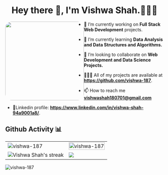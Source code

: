 
<h1 align="center">Hey there 👋, I'm Vishwa Shah.👩🏽‍💻</h1>
<p align = "center">
<img align ="center" height= "250" width = "250" style="float:left; border-radius: 20px;" src= "https://cdn.dribbble.com/users/2238041/screenshots/4763918/working.gif">
</p>


<div>
  
- 🔭 I’m currently working on **Full Stack Web Development** projects.

- 🌱 I’m currently learning **Data Analysis and Data Structures and Algorithms.**

- 👯 I’m looking to collaborate on **Web Development and Data Science Projects.**

- 👩🏽‍💻 All of my projects are available at **https://github.com/vishwa-187**.

- 📫 How to reach me **vishwashah180701@gmail.com**

- 🎫Linkedin profile: **https://www.linkedin.com/in/vishwa-shah-94a9001a8/**.
  </div>

<!--
  <p><a href="https://www.linkedin.com/in/vishwa-shah-94a9001a8/" rel="nofollow"><img src="https://camo.githubusercontent.com/162001cc0747178f47ced6e40de0cd16e375beb9b5fbca4ea3d520ecca78cd85/68747470733a2f2f696d672e69636f6e73382e636f6d2f666c75656e742f34382f3030303030302f6c696e6b6564696e2e706e67" data-canonical-src="https://img.icons8.com/fluent/48/000000/linkedin.png" style="max-width:100%;"></a>
 <a href="https://www.hackerrank.com/vss187001" rel="nofollow"><img src="https://github.com/vishwa-187/vishwa-187/blob/main/hackkerank.png " style="max-width:20%;"></a>
  <a href="https://leetcode.com/vishwa-187/" rel="nofollow"><img src="https://github.com/vishwa-187/vishwa-187/blob/main/leetcode.png" style="max-width:100%;"></a>  
 <a href="https://www.codechef.com/users/vishwa_shah18" rel="nofollow"><img src="https://github.com/vishwa-187/vishwa-187/blob/main/codechef.png" style="max-width:100%;"></a> 
</p> -->

<h2> Github Activity  📊</h2>
<table>
  <tbody><tr>
    <td><img align="center" src="https://github-readme-stats.vercel.app/api?username=vishwa-187&theme=radical&show_icons=true&locale=en" style="max-width: 100%;" alt="vishwa-187" /></td>
    <td><img align="center" width=100% margin-top=10px src="https://github-readme-stats.vercel.app/api/top-langs?username=vishwa-187&show_icons=true&locale=en&theme=radical&layout=compact" alt="vishwa-187" /></td>
   </tr> 
   <tr>
      <td><img title="🔥 Get streak stats for your profile at git.io/streak-stats" alt="Vishwa Shah's streak" src="https://github-readme-streak-stats.herokuapp.com/?user=vishwa-187&theme=dark" data-canonical-src="https://github-readme-streak-stats.herokuapp.com/?user=vishwa-187&amp;theme=blackice&amp;hide_border=true&amp;stroke=0000&amp;background=060A0CD0" style="max-width: 100%;"></td>
     <td><img src="[![willianrod's wakatime stats](https://github-readme-stats.vercel.app/api/wakatime?username=vishwa-187)](https://github.com/anuraghazra/github-readme-stats)
" />
  </td>
  </tr>
</tbody></table>



<p align="left"> <img src="https://komarev.com/ghpvc/?username=vishwa-187&label=Profile%20views&color=0e75b6&style=flat" alt="vishwa-187" /> </p>
  
